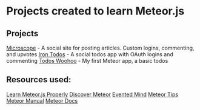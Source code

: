 # Projects created to learn Meteor.js

## Projects
[Microscope](https://github.com/colbycheeze/meteor-learning/tree/master/microscope) - A social site for posting articles. Custom logins, commenting, and upvotes
[Iron Todos](https://github.com/colbycheeze/meteor-learning/tree/master/iron-todos) - A social todos app with OAuth logins and commenting
[Todos Woohoo](https://github.com/colbycheeze/meteor-learning/tree/master/todos) - My first Meteor app, a basic todos

## Resources used:
[Learn Meteor.js Properly](http://javascriptissexy.com/learn-meteor-js-properly/)
[Discover Meteor](http://discovermeteor.com)
[Evented Mind](http://eventedmind.com)
[Meteor Tips](http://meteortips.com)
[Meteor Manual](http://manual.meteor.com)
[Meteor Docs](http://docs.meteor.com)
